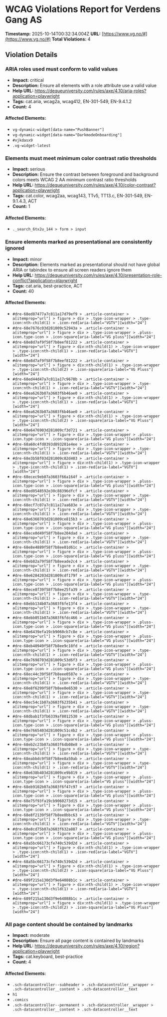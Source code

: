 # WCAG Violations Report for Verdens Gang AS

**Timestamp:** 2025-10-14T00:32:34.004Z
**URL:** [https://www.vg.no/#](https://www.vg.no/#)
**Total Violations:** 4

## Violation Details

### ARIA roles used must conform to valid values

- **Impact:** critical
- **Description:** Ensure all elements with a role attribute use a valid value
- **Help URL:** https://dequeuniversity.com/rules/axe/4.10/aria-roles?application=playwright
- **Tags:** cat.aria, wcag2a, wcag412, EN-301-549, EN-9.4.1.2
- **Count:** 4

#### Affected Elements:

- `vg-dynamic-widget[data-name="PushBanner"]`
- `vg-dynamic-widget[data-name="DarkmodeOnboarding"]`
- `#xjkdasx9`
- `.vg-widget-latest`

### Elements must meet minimum color contrast ratio thresholds

- **Impact:** serious
- **Description:** Ensure the contrast between foreground and background colors meets WCAG 2 AA minimum contrast ratio thresholds
- **Help URL:** https://dequeuniversity.com/rules/axe/4.10/color-contrast?application=playwright
- **Tags:** cat.color, wcag2aa, wcag143, TTv5, TT13.c, EN-301-549, EN-9.1.4.3, ACT
- **Count:** 1

#### Affected Elements:

- `._search_6tx2u_144 > form > input`

### Ensure elements marked as presentational are consistently ignored

- **Impact:** minor
- **Description:** Elements marked as presentational should not have global ARIA or tabindex to ensure all screen readers ignore them
- **Help URL:** https://dequeuniversity.com/rules/axe/4.10/presentation-role-conflict?application=playwright
- **Tags:** cat.aria, best-practice, ACT
- **Count:** 40

#### Affected Elements:

- `#dre-68ed87477a7c811a17d79ef9 > .article-container > a[itemprop="url"] > figure > div > .type-icon-wrapper > .type-icon:nth-child(1) > .icon-red[aria-label="VGTV"][width="24"]`
- `#dre-68e7676c03d281009c52943a > .article-container > a[itemprop="url"] > figure > div > .type-icon-wrapper > .pluss-icon.type-icon > .icon-square[aria-label="VG pluss"][width="24"]`
- `#dre-68e8d7af9f58f7b8eef81222 > .article-container > a[itemprop="url"] > figure > div:nth-child(1) > .type-icon-wrapper > .type-icon:nth-child(1) > .icon-red[aria-label="VGTV"][width="24"]`
- `#dre-68e8d7af9f58f7b8eef81222 > .article-container > a[itemprop="url"] > figure > div:nth-child(1) > .type-icon-wrapper > .type-icon:nth-child(2) > .icon-square[aria-label="VG Pluss"][width="24"]`
- `#dre-68ed44d47a7c811a17c9678b > .article-container > a[itemprop="url"] > figure > div > .type-icon-wrapper > .type-icon:nth-child(1) > .icon-red[aria-label="VGTV"][width="24"]`
- `#dre-68ea6263b07a3603f6b46ae0 > .article-container > a[itemprop="url"] > figure > div:nth-child(1) > .type-icon-wrapper > .type-icon:nth-child(1) > .icon-red[aria-label="VGTV"][width="24"]`
- `#dre-68ea6263b07a3603f6b46ae0 > .article-container > a[itemprop="url"] > figure > div:nth-child(1) > .type-icon-wrapper > .type-icon:nth-child(2) > .icon-square[aria-label="VG Pluss"][width="24"]`
- `#dre-68e6476903d281009cf3d721 > .article-container > a[itemprop="url"] > figure > div > .type-icon-wrapper > .pluss-icon.type-icon > .icon-square[aria-label="VG pluss"][width="24"]`
- `#dre-68a60c4fd0393d893281e4ee > .article-container > a[itemprop="url"] > figure > div > .type-icon-wrapper > .type-icon:nth-child(1) > .icon-red[aria-label="VGTV"][width="24"]`
- `#dre-68e3b58f03d281009c02d403 > .article-container > a[itemprop="url"] > figure > div:nth-child(1) > .type-icon-wrapper > .type-icon:nth-child(1) > .icon-red[aria-label="VGTV"][width="24"]`
- `#dre-68ecec9eb07a3603f66a164f > .article-container > a[itemprop="url"] > figure > div > .type-icon-wrapper > .pluss-icon.type-icon > .icon-square[aria-label="VG pluss"][width="24"]`
- `#dre-68ed0548592e30c88396dfcf > .article-container > a[itemprop="url"] > figure > div > .type-icon-wrapper > .type-icon:nth-child(1) > .icon-red[aria-label="VGTV"][width="24"]`
- `#dre-68ecf7c07a7c811a17aa683e > .article-container > a[itemprop="url"] > figure > div > .type-icon-wrapper > .type-icon:nth-child(1) > .icon-red[aria-label="VGTV"][width="24"]`
- `#dre-68e6360703d281009ce815b3 > .article-container > a[itemprop="url"] > figure > div > .type-icon-wrapper > .pluss-icon.type-icon > .icon-square[aria-label="VG pluss"][width="24"]`
- `#dre-68ece0d49f58f7b8ee204dad > .article-container > a[itemprop="url"] > figure > div > .type-icon-wrapper > .type-icon:nth-child(1) > .icon-red[aria-label="VGTV"][width="24"]`
- `#dre-68e8e4889f58f7b8ee01d61c > .article-container > a[itemprop="url"] > figure > div > .type-icon-wrapper > .pluss-icon.type-icon > .icon-square[aria-label="VG pluss"][width="24"]`
- `#dre-68eb82a79f58f7b8eeade2c4 > .article-container > a[itemprop="url"] > figure > div > .type-icon-wrapper > .type-icon:nth-child(1) > .icon-red[aria-label="VGTV"][width="24"]`
- `#dre-68e6284203d281009cdf179f > .article-container > a[itemprop="url"] > figure > div > .type-icon-wrapper > .pluss-icon.type-icon > .icon-square[aria-label="VG pluss"][width="24"]`
- `#dre-68ece8f39f58f7b8ee25fa39 > .article-container > a[itemprop="url"] > figure > div > .type-icon-wrapper > .type-icon:nth-child(1) > .icon-red[aria-label="VGTV"][width="24"]`
- `#dre-68ebb134b07a3603f6fe13f4 > .article-container > a[itemprop="url"] > figure > div > .type-icon-wrapper > .type-icon:nth-child(1) > .icon-red[aria-label="VGTV"][width="24"]`
- `#dre-68ebb051b07a3603f6fdc466 > .article-container > a[itemprop="url"] > figure > div > .type-icon-wrapper > .pluss-icon.type-icon > .icon-square[aria-label="VG pluss"][width="24"]`
- `#dre-68e6439efa19cb9060cb7c8e > .article-container > a[itemprop="url"] > figure > div > .type-icon-wrapper > .pluss-icon.type-icon > .icon-square[aria-label="VG pluss"][width="24"]`
- `#dre-68eb40949f58f7b8ee9c18fd > .article-container > a[itemprop="url"] > figure > div > .type-icon-wrapper > .type-icon:nth-child(1) > .icon-red[aria-label="VGTV"][width="24"]`
- `#dre-68e7698703d281009c53d6f3 > .article-container > a[itemprop="url"] > figure > div > .type-icon-wrapper > .pluss-icon.type-icon > .icon-square[aria-label="VG pluss"][width="24"]`
- `#dre-68ec44c39f58f7b8eee0587e > .article-container > a[itemprop="url"] > figure > div > .type-icon-wrapper > .type-icon:nth-child(1) > .icon-red[aria-label="VGTV"][width="24"]`
- `#dre-68e8f6299f58f7b8ee0e6530 > .article-container > a[itemprop="url"] > figure > div > .type-icon-wrapper > .type-icon:nth-child(1) > .icon-red[aria-label="VGTV"][width="24"]`
- `#dre-68ec54c1b07a3603f6235b41 > .article-container > a[itemprop="url"] > figure > div > .type-icon-wrapper > .type-icon:nth-child(1) > .icon-red[aria-label="VGTV"][width="24"]`
- `#dre-68dbab1f3fb6339af8012530 > .article-container > a[itemprop="url"] > figure > div > .type-icon-wrapper > .pluss-icon.type-icon > .icon-square[aria-label="VG pluss"][width="24"]`
- `#dre-68e7665403d281009c51c4b2 > .article-container > a[itemprop="url"] > figure > div > .type-icon-wrapper > .pluss-icon.type-icon > .icon-square[aria-label="VG pluss"][width="24"]`
- `#dre-68eb2c23b07a3603f6db08e8 > .article-container > a[itemprop="url"] > figure > div > .type-icon-wrapper > .type-icon:nth-child(1) > .icon-red[aria-label="VGTV"][width="24"]`
- `#dre-68eabbdc9f58f7b8ee8a50ab > .article-container > a[itemprop="url"] > figure > div > .type-icon-wrapper > .type-icon:nth-child(1) > .icon-red[aria-label="VGTV"][width="24"]`
- `#dre-68e638b403d281009ce9b819 > .article-container > a[itemprop="url"] > figure > div > .type-icon-wrapper > .pluss-icon.type-icon > .icon-square[aria-label="VG pluss"][width="24"]`
- `#dre-68eb9102b07a3603f6f47c97 > .article-container > a[itemprop="url"] > figure > div > .type-icon-wrapper > .pluss-icon.type-icon > .icon-square[aria-label="VG pluss"][width="24"]`
- `#dre-68e75f93fa19cb9060273d15 > .article-container > a[itemprop="url"] > figure > div > .type-icon-wrapper > .pluss-icon.type-icon > .icon-square[aria-label="VG pluss"][width="24"]`
- `#dre-68e8f2139f58f7b8ee0bbc63 > .article-container > a[itemprop="url"] > figure > div > .type-icon-wrapper > .type-icon:nth-child(1) > .icon-red[aria-label="VGTV"][width="24"]`
- `#dre-68e8cd75b07a3603f632a887 > .article-container > a[itemprop="url"] > figure > div > .type-icon-wrapper > .pluss-icon.type-icon > .icon-square[aria-label="VG pluss"][width="24"]`
- `#dre-68a5bc66173cfe740c539d2d > .article-container > a[itemprop="url"] > figure > div:nth-child(1) > .type-icon-wrapper > .type-icon:nth-child(1) > .icon-red[aria-label="VGTV"][width="24"]`
- `#dre-68a5bc66173cfe740c539d2d > .article-container > a[itemprop="url"] > figure > div:nth-child(1) > .type-icon-wrapper > .type-icon:nth-child(2) > .icon-square[aria-label="VG Pluss"][width="24"]`
- `#dre-689f215a130d3f9e64088b1c > .article-container > a[itemprop="url"] > figure > div:nth-child(1) > .type-icon-wrapper > .type-icon:nth-child(1) > .icon-red[aria-label="VGTV"][width="24"]`
- `#dre-689f215a130d3f9e64088b1c > .article-container > a[itemprop="url"] > figure > div:nth-child(1) > .type-icon-wrapper > .type-icon:nth-child(2) > .icon-square[aria-label="VG Pluss"][width="24"]`

### All page content should be contained by landmarks

- **Impact:** moderate
- **Description:** Ensure all page content is contained by landmarks
- **Help URL:** https://dequeuniversity.com/rules/axe/4.10/region?application=playwright
- **Tags:** cat.keyboard, best-practice
- **Count:** 4

#### Affected Elements:

- `.sch-datacontroller--subheader > .sch-datacontroller__wrapper > .sch-datacontroller__content > .sch-datacontroller__text`
- `h1`
- `.comics`
- `.sch-datacontroller--permanent > .sch-datacontroller__wrapper > .sch-datacontroller__content > .sch-datacontroller__text`
